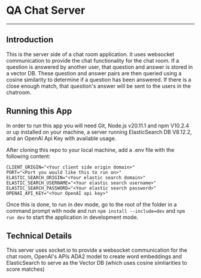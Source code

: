 # QA Chat Server
---

## Introduction

This is the server side of a chat room application. It uses websocket communication to provide the chat functionality for the chat room. If a question is answered by another user, that question and answer is stored in a vector DB. These question and answer pairs are then queried using a cosine similarity to determine if a question has been answered. If there is a close enough match, that question's answer will be sent to the users in the chatroom.

## Running this App
In order to run this app you will need Git, Node.js v20.11.1 and npm V10.2.4 or up installed on your machine, a server running ElasticSearch DB V8.12.2, and an OpenAI Api Key with available usage.

After cloning this repo to your local machine, add a .env file with the following content:
```
CLIENT_ORIGIN="<Your client side origin domain>"
PORT="<Port you would like this to run on>"
ELASTIC_SEARCH_ORIGIN="<Your elastic search domain>"
ELASTIC_SEARCH_USERNAME="<Your elastic search username>"
ELASTIC_SEARCH_PASSWORD="<Your elastic search password>"
OPENAI_API_KEY="<Your OpenAI api key>"
```

Once this is done, to run in dev mode, go to the root of the folder in a command prompt with node and run `npm install --include=dev` and `npm run dev` to start the application in development mode.

## Technical Details
 This server uses socket.io to provide a websocket communication for the chat room, OpenAI's APIs ADA2 model to create word embeddings and ElasticSearch to serve as the Vector DB (which uses cosine simliarities to score matches)